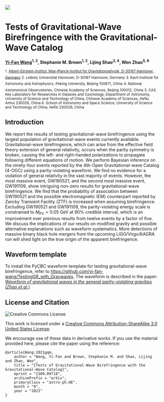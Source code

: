 [![](https://img.shields.io/badge/arxiv-2109.09718-red)](https://arxiv.org/abs/2109.09718) 

# Tests of Gravitational-Wave Birefringence with the Gravitational-Wave Catalog 
**[Yi-Fan Wang](https://yi-fan-wang.github.io)<sup>1, 2</sup>, Stephanie M. Brown<sup>1, 2</sup>, Lijing Shao<sup>3, 4</sup>, Wen Zhao<sup>5, 6</sup>**

 <sub>1. [Albert-Einstein-Institut, Max-Planck-Institut for Gravitationsphysik, D-30167 Hannover, Germany](http://www.aei.mpg.de/obs-rel-cos)</sub>
 <sub>2. Leibniz Universitat Hannover, D-30167 Hannover, Germany</sub>
 <sub>3. Kavli Institute for Astronomy and Astrophysics, Peking University, Beijing 100871, China</sub>
 <sub>4. National Astronomical Observatories, Chinese Academy of Sciences, Beijing 100012, China</sub>
 <sub>5. CAS Key Laboratory for Researches in Galaxies and Cosmology, Department of Astronomy, University of Science and Technology of China, Chinese Academy of Sciences, Hefei, Anhui 230026, China </sub>
 <sub>6. School of Astronomy and Space Science, University of Science and Technology of China, Hefei 230026, China </sub>
## Introduction ##

We report the results of testing gravitational-wave birefringence using the largest population of gravitational-wave events currently available. Gravitational-wave birefringence, which can arise from the effective field theory extension of general relativity, occurs when the parity symmetry is broken, causing the left- and right-handed polarizations to propagate following different equations of motion. We perform Bayesian inference on the ninety-four events reported by the 4th-Open Gravitational-wave Catalog (4-OGC) using a parity-violating waveform. We find no evidence for a violation of general relativity in the vast majority of events. However, the most massive event, GW190521, and the second most massive event, GW191109, show intriguing non-zero results for gravitational-wave birefringence. We find that the probability of association between GW190521 and the possible electromagnetic (EM) counterpart reported by Zwicky Transient Facility (ZTF) is increased when assuming birefringence. Excluding GW190521 and GW191109, the parity-violating energy scale is constrained to $M_\mathrm{PV} > 0.05$ GeV at $90\%$ credible interval, which is an improvement over previous results from twelve events by a factor of five. We discuss the implications of our results on modified gravity and possible alternative explanations such as waveform systematics. More detections of massive binary black hole mergers from the upcoming LIGO/Virgo/KAGRA run will shed light on the true origin of the apparent birefringence.

## Waveform template

To install the PyCBC waveform template for testing gravitational-wave birefringence, refer to https://github.com/yi-fan-wang/TestingGR_with_Gravwaves. The waveform is described in the paper: [*Waveform of gravitational waves in the general parity-violating gravities (Zhao et al.)*](https://journals.aps.org/prd/abstract/10.1103/PhysRevD.101.024002)

## License and Citation

![Creative Commons License](https://i.creativecommons.org/l/by-sa/3.0/us/88x31.png "Creative Commons License")

This work is licensed under a [Creative Commons Attribution-ShareAlike 3.0 United States License](http://creativecommons.org/licenses/by-sa/3.0/us/).

We encourage use of these data in derivative works. If you use the material provided here, please cite the paper using the reference:

```
@article{Wang:2021gqm,
    author = "Wang, Yi-Fan and Brown, Stephanie M. and Shao, Lijing and Zhao, Wen",
    title = "{Tests of Gravitational-Wave Birefringence with the Gravitational-Wave Catalog}",
    eprint = "2109.09718",
    archivePrefix = "arXiv",
    primaryClass = "astro-ph.HE",
    month = "9",
    year = "2021"
}
```
